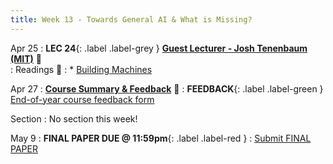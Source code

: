 ```yaml
---
title: Week 13 - Towards General AI & What is Missing?
---
```


Apr 25
: **LEC 24**{: .label .label-grey } **[Guest Lecturer - Josh Tenenbaum (MIT)](https://harvard.hosted.panopto.com/Panopto/Pages/Viewer.aspx?id=f0d58535-5f51-48ba-8553-ae2b016125d2)** 🎥  
: Readings 📖
: * [Building Machines](https://canvas.harvard.edu/files/14825167/download?download_frd=1) 

Apr 27
: **[Course Summary & Feedback](https://harvard.hosted.panopto.com/Panopto/Pages/Viewer.aspx?id=16a7191f-97a8-4558-823f-ae2b016125ec)** 🎥
: **FEEDBACK**{: .label .label-green } [End-of-year course feedback form](https://forms.gle/5Zty8GS2mdzYQLiW7)

Section
: No section this week!

May 9
: **FINAL PAPER DUE @ 11:59pm**{: .label .label-red }
    : [Submit FINAL PAPER](https://canvas.harvard.edu/courses/97916/assignments/532852)


